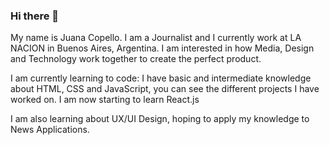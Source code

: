 ### Hi there 👋

My name is Juana Copello. I am a Journalist and I currently work at LA NACION in Buenos Aires, Argentina.
I am interested in how Media, Design and Technology work together to create the perfect product.

I am currently learning to code: I have basic and intermediate knowledge about HTML, CSS and JavaScript, you can see the different projects I have worked on. I am now starting to learn React.js

I am also learning about UX/UI Design, hoping to apply my knowledge to News Applications.

<!--
**juanacopello/juanacopello** is a ✨ _special_ ✨ repository because its `README.md` (this file) appears on your GitHub profile.

Here are some ideas to get you started:

- 🔭 I’m currently working on ...
- 🌱 I’m currently learning ...
- 👯 I’m looking to collaborate on ...
- 🤔 I’m looking for help with ...
- 💬 Ask me about ...
- 📫 How to reach me: ...
- 😄 Pronouns: ...
- ⚡ Fun fact: ...
-->
